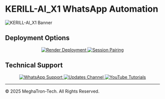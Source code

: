 # KERILL-AI_X1 WhatsApp Automation

![KERILL-AI_X1 Banner](https://i.imgur.com/qYYUKz5.jpeg)

## Deployment Options

<p align="center">
  <a href="https://kerill-ai-x1.onrender.com" target="_blank">
    <img src="https://img.shields.io/badge/Deploy_on_Render-000000?style=for-the-badge&logo=render&logoColor=white" alt="Render Deployment"/>
  </a>
  <a href="https://kerill-ai-x1.onrender.com/pair" target="_blank">
    <img src="https://img.shields.io/badge/Pair_Session-1E1E1E?style=for-the-badge&logo=probot&logoColor=white" alt="Session Pairing"/>
  </a>
</p>

## Technical Support

<p align="center">
  <a href="https://wa.me/263784812740" target="_blank">
    <img src="https://img.shields.io/badge/WhatsApp_Support-25D366?style=for-the-badge&logo=whatsapp&logoColor=white" alt="WhatsApp Support"/>
  </a>
  <a href="https://whatsapp.com/channel/0029VbB0ojhLtOjFiwSH1H2E" target="_blank">
    <img src="https://img.shields.io/badge/Updates_Channel-075E54?style=for-the-badge&logo=whatsapp&logoColor=white" alt="Updates Channel"/>
  </a>
  <a href="https://www.youtube.com/@jaden.afrix-z8f" target="_blank">
    <img src="https://img.shields.io/badge/YouTube_Tutorials-FF0000?style=for-the-badge&logo=youtube&logoColor=white" alt="YouTube Tutorials"/>
  </a>
</p>

---

© 2025 MeghaTron-Tech. All Rights Reserved.
